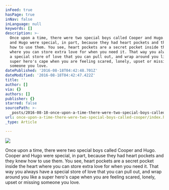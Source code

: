 ```yaml
---
inFeed: true
hasPage: true
inNav: false
inLanguage: null
keywords: []
description: >-
  Once upon a time, there were two special boys called Cooper and Hugo. Cooper
  and Hugo were special, in part, because they had heart pockets and they knew
  how to use them. You see, heart pockets are a secret pocket inside the heart
  where you can store extra love for when you need it. That way you always have
  a special store of love that you can pull out, and wrap around you like a
  super hero's cape when you are feeling scared, lonely, upset or missing
  someone you love.
datePublished: '2016-08-18T04:42:48.701Z'
dateModified: '2016-08-18T04:42:47.422Z'
title: ''
author: []
via: {}
authors: []
publisher: {}
starred: false
sourcePath: >-
  _posts/2016-08-18-once-upon-a-time-there-were-two-special-boys-called-cooper.md
url: once-upon-a-time-there-were-two-special-boys-called-cooper/index.html
_type: Article

---
```

![](https://the-grid-user-content.s3-us-west-2.amazonaws.com/78397005-509f-478d-a83a-0e36a64e06d3.jpg)

Once upon a time, there were two special boys called Cooper and Hugo. Cooper and Hugo were special, in part, because they had heart pockets and they knew how to use them. You see, heart pockets are a secret pocket inside the heart where you can store extra love for when you need it. That way you always have a special store of love that you can pull out, and wrap around you like a super hero's cape when you are feeling scared, lonely, upset or missing someone you love.